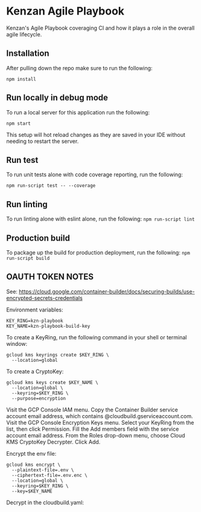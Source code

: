 # Kenzan Agile Playbook
Kenzan's Agile Playbook coveraging CI and how it plays a role in the overall agile lifecycle.  

## Installation
After pulling down the repo make sure to run the following: 

```npm install```

## Run locally in debug mode
To run a local server for this application run the following:

```npm start```

This setup will hot reload changes as they are saved in your IDE without needing to restart the server.

## Run test
To run unit tests alone with code coverage reporting, run the following:

```npm run-script test -- --coverage```

## Run linting
To run linting alone with eslint alone, run the following:
```npm run-script lint```

## Production build
To package up the build for production deployment, run the following:
```npm run-script build```


## OAUTH TOKEN NOTES
See: https://cloud.google.com/container-builder/docs/securing-builds/use-encrypted-secrets-credentials

Environment variables:
```
KEY_RING=kzn-playbook
KEY_NAME=kzn-playbook-build-key
```
To create a KeyRing, run the following command in your shell or terminal window:
```
gcloud kms keyrings create $KEY_RING \
  --location=global
```

To create a CryptoKey:
```
gcloud kms keys create $KEY_NAME \
  --location=global \
  --keyring=$KEY_RING \
  --purpose=encryption
```

Visit the GCP Console IAM menu.
Copy the Container Builder service account email address, which contains @cloudbuild.gserviceaccount.com.
Visit the GCP Console Encryption Keys menu.
Select your KeyRing from the list, then click Permission.
Fill the Add members field with the service account email address.
From the Roles drop-down menu, choose Cloud KMS CryptoKey Decrypter.
Click Add.


Encrypt the env file:
```
gcloud kms encrypt \
  --plaintext-file=.env \
  --ciphertext-file=.env.enc \
  --location=global \
  --keyring=$KEY_RING \
  --key=$KEY_NAME
  ```

  Decrypt in the cloudbuild.yaml:
   
